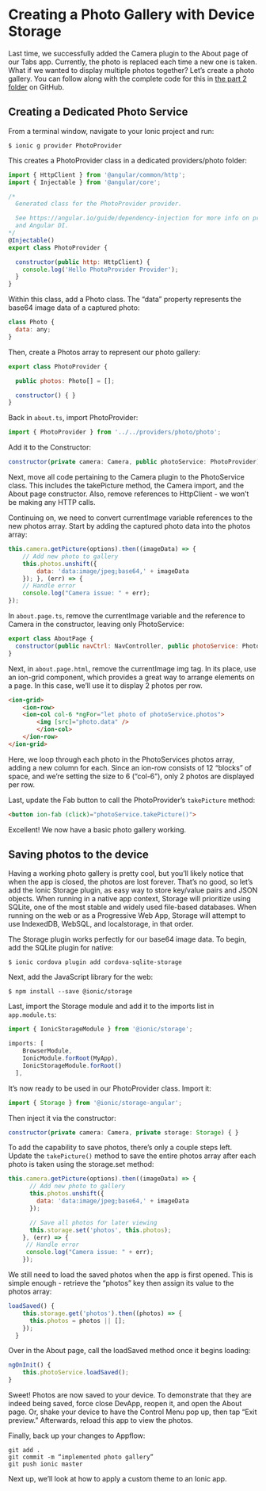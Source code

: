 # Creating a Photo Gallery with Device Storage

Last time, we successfully added the Camera plugin to the About page of our Tabs app. Currently, the photo is replaced each time a new one is taken. What if we wanted to display multiple photos together? Let’s create a photo gallery. You can follow along with the complete code for this in [the part 2 folder](https://github.com/ionic-team/photo-gallery-tutorial-ionic3/tree/master/part2) on GitHub.

## Creating a Dedicated Photo Service
From a terminal window, navigate to your Ionic project and run:

```shell
$ ionic g provider PhotoProvider
```

This creates a PhotoProvider class in a dedicated providers/photo folder:

```Javascript
import { HttpClient } from '@angular/common/http';
import { Injectable } from '@angular/core';

/*
  Generated class for the PhotoProvider provider.

  See https://angular.io/guide/dependency-injection for more info on providers
  and Angular DI.
*/
@Injectable()
export class PhotoProvider {

  constructor(public http: HttpClient) {
    console.log('Hello PhotoProvider Provider');
  }
}
```

Within this class, add a Photo class. The “data” property represents the base64 image data of a captured photo:

```Javascript
class Photo {
  data: any;
}
```

Then, create a Photos array to represent our photo gallery:

```Javascript
export class PhotoProvider {

  public photos: Photo[] = [];

  constructor() { }
}
```

Back in `about.ts`, import PhotoProvider:

```Javascript
import { PhotoProvider } from '../../providers/photo/photo';
```

Add it to the Constructor:

```Javascript
constructor(private camera: Camera, public photoService: PhotoProvider) {  }
```

Next, move all code pertaining to the Camera plugin to the PhotoService class. This includes the takePicture method, the Camera import, and the About page constructor. Also, remove references to HttpClient - we won’t be making any HTTP calls.

Continuing on, we need to convert currentImage variable references to the new photos array. Start by adding the captured photo data into the photos array:

```Javascript
this.camera.getPicture(options).then((imageData) => {
    // Add new photo to gallery
    this.photos.unshift({
        data: 'data:image/jpeg;base64,' + imageData
    }); }, (err) => {
    // Handle error
    console.log("Camera issue: " + err);
});
```

In `about.page.ts`, remove the currentImage variable and the reference to Camera in the constructor, leaving only PhotoService:

```Javascript
export class AboutPage {
  constructor(public navCtrl: NavController, public photoService: PhotoProvider) {  }
}
```

Next, in `about.page.html`, remove the currentImage img tag. In its place, use an ion-grid component, which provides a great way to arrange elements on a page. In this case, we’ll use it to display 2 photos per row.

```html
<ion-grid>
    <ion-row>
    <ion-col col-6 *ngFor="let photo of photoService.photos">
        <img [src]="photo.data" />
        </ion-col>
    </ion-row>
</ion-grid>
```

Here, we loop through each photo in the PhotoServices photos array, adding a new column for each. Since an ion-row consists of 12 “blocks” of space, and we’re setting the size to 6 (“col-6”), only 2 photos are displayed per row.

Last, update the Fab button to call the PhotoProvider’s `takePicture` method:

```Html
<button ion-fab (click)="photoService.takePicture()">
```

Excellent! We now have a basic photo gallery working.

## Saving photos to the device

Having a working photo gallery is pretty cool, but you’ll likely notice that when the app is closed, the photos are lost forever. That’s no good, so let’s add the Ionic Storage plugin, as easy way to store key/value pairs and JSON objects. When running in a native app context, Storage will prioritize using SQLite, one of the most stable and widely used file-based databases. When running on the web or as a Progressive Web App, Storage will attempt to use IndexedDB, WebSQL, and localstorage, in that order.

The Storage plugin works perfectly for our base64 image data. To begin, add the SQLite plugin for native:

```shell
$ ionic cordova plugin add cordova-sqlite-storage
```

Next, add the JavaScript library for the web:

```shell
$ npm install --save @ionic/storage
```

Last, import the Storage module and add it to the imports list in `app.module.ts`:

```Javascript
import { IonicStorageModule } from '@ionic/storage';

imports: [
    BrowserModule,
    IonicModule.forRoot(MyApp),
    IonicStorageModule.forRoot()
  ],
```

It’s now ready to be used in our PhotoProvider class. Import it:

```Javascript
import { Storage } from '@ionic/storage-angular';
```

Then inject it via the constructor:

```Javascript
constructor(private camera: Camera, private storage: Storage) { }
```

To add the capability to save photos, there’s only a couple steps left. Update the `takePicture()` method to save the entire photos array after each photo is taken using the storage.set method:

```Javascript
this.camera.getPicture(options).then((imageData) => {
      // Add new photo to gallery
      this.photos.unshift({
        data: 'data:image/jpeg;base64,' + imageData
      });

      // Save all photos for later viewing
      this.storage.set('photos', this.photos);
    }, (err) => {
     // Handle error
     console.log("Camera issue: " + err);
    });
```

We still need to load the saved photos when the app is first opened. This is simple enough - retrieve the “photos” key then assign its value to the photos array:

```Javascript
loadSaved() {
    this.storage.get('photos').then((photos) => {
      this.photos = photos || [];
    });
  }
```

Over in the About page, call the loadSaved method once it begins loading:

```Javascript
ngOnInit() {
    this.photoService.loadSaved();
}
```

Sweet! Photos are now saved to your device. To demonstrate that they are indeed being saved, force close DevApp, reopen it, and open the About page.  Or, shake your device to have the Control Menu pop up, then tap “Exit preview.” Afterwards, reload this app to view the photos.

Finally, back up your changes to Appflow:

```shell
git add .
git commit -m “implemented photo gallery”
git push ionic master
```

Next up, we’ll look at how to apply a custom theme to an Ionic app.
